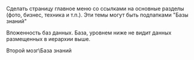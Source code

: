 Сделать страницу главное меню со ссылками на основные разделы (фото, бизнес, техника и т.п.).
Эти темы могут быть подпапками "Базы знаний"

Вложенность баз данных. База, уровнем ниже не видит данных размещенных в иерархии выше.

Второй мозг\База знаний